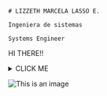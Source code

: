                                                                             # LIZZETH MARCELA LASSO E.
                                                                              Ingeniera de sistemas
                                                                                 Systems Engineer

HI THERE!!

<details><summary>CLICK ME</summary>
<p>

#### We can hide anything, even code!

    ```languages: tuple[str, ...] = ("Java","C#", ".NET","Python", "PHP" "JS", "Go")
    databases: tuple[str, ...] = ("SQLite", "PostgreSQL", "MongoDB", "SqlServer")
    misc     : tuple[str, ...] = ("Nodejs", "Selenium", "Laravel", "Express", "OutSystems")
    ongoing  : tuple[str, ...] = ("RPA", "DataScience")
    ```

</p>
</details>
    


![This is an image](https://myoctocat.com/assets/images/base-octocat.svg)

